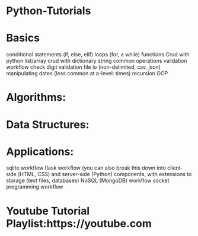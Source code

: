 # Python-Tutorials

<H1>Basics</H1>
conditional statements (if, else, elif)
loops (for, a while)
functions
Crud with python list/array
crud with dictionary
string common operations
validation workflow
check digit validation
file io (non-delimited, csv, json)
manipulating dates (less common at a-level: times)
recursion
OOP

<H1>Algorithms:</H1>
<!-- linear search
binary search
bubble sort
insertion sort
quick sort
merge sort -->

<h1>Data Structures:</h1>
<!-- linked list
stack
queue
binary search tree
hash table -->

<h1>Applications:</h1>
sqlite workflow
flask workflow (you can also break this down into client-side (HTML, CSS) and server-side (Python) components, with extensions to storage (text files, databases) 
NoSQL (MongoDB) workflow
socket programming workflow

<h1>Youtube Tutorial Playlist:https://youtube.com</h1>
